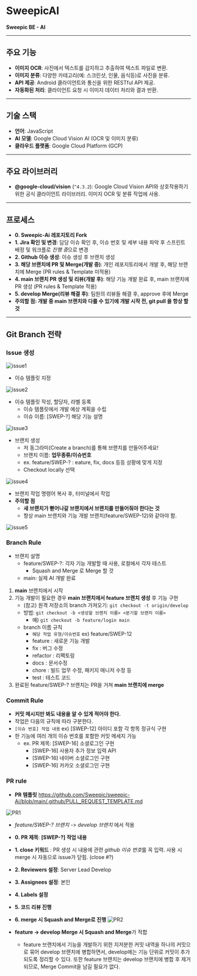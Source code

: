 # SweepicAI

**Sweepic BE - AI**

---

## 주요 기능

- **이미지 OCR**: 사진에서 텍스트를 감지하고 추출하여 텍스트 파일로 변환.
- **이미지 분류**: 다양한 카테고리(예: 스크린샷, 인물, 음식등)로 사진을 분류.
- **API 제공**: Android 클라이언트와 통신을 위한 RESTful API 제공.
- **자동화된 처리**: 클라이언트 요청 시 이미지 데이터 처리와 결과 반환.

---

## 기술 스택

- **언어**: JavaScript
- **AI 모델**: Google Cloud Vision AI (OCR 및 이미지 분류)
- **클라우드 플랫폼**: Google Cloud Platform (GCP)

---

## 주요 라이브러리

- **@google-cloud/vision** (`^4.3.2`): Google Cloud Vision API와 상호작용하기 위한 공식 클라이언트 라이브러리. 이미지 OCR 및 분류 작업에 사용.

---

## 프로세스

- **0. Sweepic-Ai 레포지토리 Fork**
- **1. Jira 확인 및 변경**: 담당 이슈 확인 후, 이슈 번호 및 세부 내용 파악 후 스프린트 배정 및 워크플로 *진행 중*으로 변경
- **2. Github 이슈 생성**: 이슈 생성 후 브랜치 생성
- **3. 해당 브랜치에 PR 및 Merge(개발 중)**: 개인 레포지토리에서 개발 후, 해당 브랜치에 Merge (PR rules & Template 미적용)
- **4. main 브랜치 PR 생성 및 리뷰(개발 후)**: 해당 기능 개발 완료 후, main 브랜치에 PR 생성 (PR rules & Template 적용)
- **5. develop Merge(리뷰 해결 후)**: 팀원의 리뷰들 해결 후, approve 후에 Merge
- **주의할 점: 개발 중 main 브랜치와 다를 수 있기에 개발 시작 전, git pull 을 항상 할 것**

---

## Git Branch 전략

### Issue 생성

![issue1](https://github.com/user-attachments/assets/54d9408c-2198-4490-a8b6-9bbe96da4a92)

- 이슈 템플릿 지정

![issue2](https://github.com/user-attachments/assets/283a0bb0-acad-4efb-ab88-c2da1cdba39a)

- 이슈 템플릿 작성, 할당자, 라벨 등록
  - 이슈 템플릿에서 개발 예상 계획을 수립
  - 이슈 이름: [SWEP-?] 해당 기능 설명

![issue3](https://github.com/user-attachments/assets/57b67393-fdf5-44ee-8d26-32a54a225d0d)

- 브랜치 생성
  - 저 동그라미(Create a branch)를 통해 브랜치를 만들어주세요!
  - 브랜치 이름: **업무종류/이슈번호**
  - ex. feature/SWEP-? : eature, fix, docs 등등 상황에 맞게 지정
  - Checkout locally 선택

![issue4](https://github.com/user-attachments/assets/63141e51-0875-4edc-869e-1847c5bd5b13)

- 브랜치 작업 명령어 복사 후, 터미널에서 작업
- **주의할 점**
  - **새 브랜치가 뻗어나갈 브랜치에서 브랜치를 만들어줘야 한다는 것**
  - 항상 main 브랜치와 기능 개발 브랜치(feature/SWEP-12)와 같아야 함.

![issue5](https://github.com/user-attachments/assets/3e4157a5-9035-4809-8121-8657df2cb012)

### Branch Rule

- 브랜치 설명
  - feature/SWEP-?: 각자 기능 개발할 때 사용, 로컬에서 각자 테스트
    - Squash and Merge 로 Merge 할 것
  - main: 실제 AI 개발 완료

1. **main** 브랜치에서 시작
2. 기능 개발이 필요한 경우 **main 브랜치에서 feature 브랜치 생성** 후 기능 구현
   - (참고) 원격 저장소의 branch 가져오기: `git checkout -t origin/develop`
   - 방법: `git checkout -b <생성할 브랜치 이름> <분기할 브랜치 이름>`
     - 예) `git checkout -b feature/login main`
   - branch 이름 규칙
     - `해당 작업 유형/이슈번호` ex) feature/SWEP-12
     - feature : 새로운 기능 개발
     - fix : 버그 수정
     - refactor : 리팩토링
     - docs : 문서수정
     - chore : 빌드 업무 수정, 패키지 매니저 수정 등
     - test : 테스트 코드
3. 완료된 feature/SWEP-? 브랜치는 PR을 거쳐 **main 브랜치에 merge**

### Commit Rule

- **커밋 메시지만 봐도 내용을 알 수 있게 적어야 한다.**
- 작업은 다음의 규칙에 따라 구분한다.
- `[이슈 번호] 작업 내용` ex) [SWEP-12] 아이디 포함 각 항목 정규식 구현
- 한 기능에 여러 개의 이슈 번호를 포함한 커밋 메세지 가능
  - ex. PR 제목: [SWEP-16] 소셜로그인 구현
    - [SWEP-16] 사용자 추가 정보 입력 API
    - [SWEP-16] 네이버 소셜로그인 구현
    - [SWEP-16] 카카오 소셜로그인 구현

### PR rule

- **PR 템플릿**
  <https://github.com/Sweepic/sweepic-Ai/blob/main/.github/PULL_REQUEST_TEMPLATE.md>

![PR1](https://github.com/user-attachments/assets/816ea931-fd49-40f5-98ed-4b4cd62431d9)

- _feature/SWEP-? 브랜치 -> develop 브랜치_ 에서 적용
- **0. PR 제목**: **[SWEP-?] 작업 내용**
- **1. close 키워드** : PR 생성 시 내용에 관련 *github 이슈 번호*를 꼭 입력. 사용 시 merge 시 자동으로 issue가 닫힘. (close #?)
- **2. Reviewers 설정**: Server Lead Develop
- **3. Assignees 설정**: 본인
- **4. Labels 설정**
- **5. 코드 리뷰 진행**
- **6. merge 시 Squash and Merge로 진행**
  ![PR2](https://github.com/user-attachments/assets/327f5e01-25e4-4157-a03a-c577c4e24c11)

- **feature → develop Merge 시 Squash and Merge**가 적합
  - feature 브랜치에서 기능을 개발하기 위한 지저분한 커밋 내역을 하나의 커밋으로 묶어 develop 브랜치에 병합하면서, develop에는 기능 단위로 커밋이 추가되도록 정리할 수 있다. 또한 feature 브랜치는 develop 브랜치에 병합 후 제거되므로, Merge Commit을 남길 필요가 없다.
